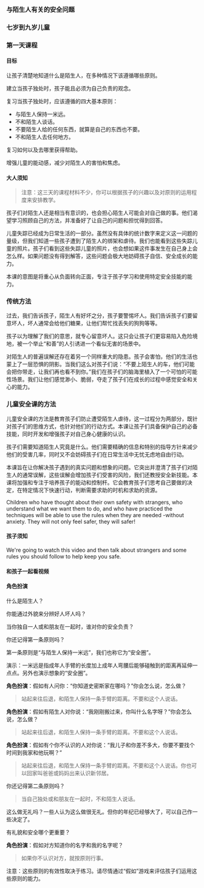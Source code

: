 ### 与陌生人有关的安全问题

### 七岁到九岁儿童

### 第一天课程

#### 目标

让孩子清楚地知道什么是陌生人，在多种情况下该遵循哪些原则。

建立当孩子独处时，孩子能且必须为自己负责的观念。

复习当孩子独处时，应该遵循的四大基本原则：

* 与陌生人保持一米远。
* 不和陌生人谈话。
* 不要陌生人给的任何东西，就算是自己的东西也不要。
* 不和陌生人去任何地方。

复习如何以及去哪里获得帮助。

增强儿童的能动感，减少对陌生人的害怕和焦虑。

#### 大人须知

> 注意：这三天的课程材料不少，你可以根据孩子的兴趣以及对原则的运用程度来安排教学。

孩子们对陌生人还是相当有意识的，也会担心陌生人可能会对自己做的事。他们渴望学习照顾自己的方法，并准备好了让自己的问题和担忧得到回答。

儿童失踪已经成为日常生活的一部分。虽然没有具体的统计数字来定义这一问题的量级，但我们知道一些孩子遭到了陌生人的绑架和虐待。我们也能看到这些失踪儿童的照片。孩子们看到这些失踪儿童的照片，也会想如果这件事发生在自己身上会怎么样。如果问题没有得到解答，这些问题会极大地妨碍孩子自信、安全成长的能力。

本课的意图是将重心从负面转向正面，专注于孩子学习和使用特定安全技能的能力。

### 传统方法

过去，我们告诉孩子，陌生人有好坏之分，孩子要警惕坏人。我们告诉孩子们要留意坏人，坏人通常会给他们糖果，让他们帮忙找丢失的狗狗等等。

孩子以为理解了我们的意思，就专心留意坏人。这只会让孩子们更容易陷入危险境地，被一个举止“和善”的人引诱进一个看似无害的场景中。

对陌生人的普遍误解还存在着另一个同样重大的隐患。孩子会害怕，他们的生活也蒙上了一层恐惧的阴影。当我们这么对孩子们说：“不要上陌生人的车，他们可能会把你带走，让我们再也看不到你。”我们在孩子们的脑海里植入了一个可怕的可能性场景。我们让他们感觉渺小、脆弱，夺走了孩子们在成长的过程中感觉安全和关心的能力。

### 儿童安全课的方法

儿童安全课的方法是教育孩子们防止遭受陌生人虐待，这一过程分为两部分，既针对孩子们的思维方式，也针对他们的行动方式。本课让孩子们具备保护自己的必备技能，同时开发和增强孩子对自己身心健康的认识。

孩子们需要知道陌生人究竟是什么。他们需要精确的信息和特别的指导方针来减少他们的受害几率，同时又不会妨碍孩子们在日常生活中无忧无虑地自由行动。

本课旨在让你解决孩子遇到的真实问题和想象的问题。它突出并澄清了孩子们对陌生人的通常误解，这些误解会增加孩子们受害的风险，我们还教授安全新技能。本课将加强和专注于培养孩子的能动和控制杆。它会教育孩子们思考自己要做的决定，在特定情况下快速行动，判断需要求助的时机和求助的资源。

Children who have thought about their own safety with strangers, who understand what we want them to do, and who have practiced the techniques will be able to use the rules when they are needed -without anxiety. They will not only feel safer, they will safer!

#### 孩子须知

We're going to watch this video and then talk about strangers and some rules you should follow to help keep you safe.

#### 和孩子一起看视频

#### 角色扮演

什么是陌生人？

你能通过外貌来分辨好人坏人吗？

当你独自一人或和朋友在一起时，谁对你的安全负责？

你还记得第一条原则吗？

第一条原则是“与陌生人保持一米远”，我们也称它为“安全圈”。

演示：一米远是指成年人手臂的长度加上成年人弯腰后能够碰触到的距离再延伸一点点。另外也演示想象的“安全圈”。

**角色扮演**：假如有人问你：“你知道史密斯家在哪吗？”你会怎么说，怎么做？

> 站起来往后退，和陌生人保持一条手臂的距离。不要和这个人说话。

**角色扮演**：假如有陌生人对你说：“我刚刚搬过来，你叫什么名字呀？”你会怎么说，怎么做？

> 站起来往后退，和陌生人保持一条手臂的距离。不要和这个人说话。

**角色扮演**：假如有个你不认识的人对你说：“我儿子和你差不多大，你要不要找个时间到我家和他玩啊？”

> 站起来往后退，和陌生人保持一条手臂的距离。不要和这个人说话。你也可以回家叫爸爸或妈妈出来认识新邻居。

你还记得第二条原则吗？

> 当自己独处或和朋友在一起时，不和陌生人说话。

这么做无礼吗？一些人认为这么做很无礼。但你的年纪已经够大了，可以自己作一些决定了。

有礼貌和安全哪个更重要？

**角色扮演**：假如对方知道你的名字和我的名字呢？

> 如果你不认识对方，就按原则行事。

注意：这些原则的有效性取决于练习。请尽情通过“假如”游戏来评估孩子们运用这些原则的能力。